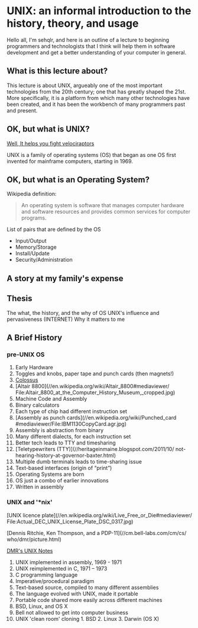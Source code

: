 # UNIX: an informal introduction to the history, theory, and usage

Hello all, I'm sehqlr, and here is an outline of a lecture to beginning
programmers and technologists that I think will help them in software
development and get a better understanding of your computer in general.

## What is this lecture about?

This lecture is about UNIX, argueably one of the most important technologies
from the 20th century; one that has greatly shaped the 21st. More specifically,
it is a platform from which many other technologies have been created,
and it has been the workbench of many programmers past and present.

## OK, but what is UNIX?

[Well, It helps you fight velociraptors](//www.tumblr.com/search/unix%20gif)

UNIX is a family of operating systems (OS) that began as one OS first invented
for mainframe computers, starting in 1969.

## OK, but what is an Operating System?
Wikipedia definition:
>An operating system is software that manages computer hardware and software
>resources and provides common services for computer programs.

List of pairs that are defined by the OS
* Input/Output
* Memory/Storage
* Install/Update
* Security/Administration

## A story at my family's expense

## Thesis
The what, the history, and the why of OS
UNIX's influence and pervasiveness (INTERNET)
Why it matters to me

## A Brief History

### pre-UNIX OS

1. Early Hardware
  1. Toggles and knobs, paper tape and punch cards (then magnets!)
  2. [Colossus](//www.colossus-computer.com/images/030109-01-1.jpg)
  3. [Altair 8800](//en.wikipedia.org/wiki/Altair_8800#mediaviewer/
     File:Altair_8800_at_the_Computer_History_Museum,_cropped.jpg)
2. Machine Code and Assembly
  1. Binary calculators
  2. Each type of chip had different instruction set
  3. [Assembly as punch cards](//en.wikipedia.org/wiki/Punched_card
     #mediaviewer/File:IBM1130CopyCard.agr.jpg)
  4. Assembly is abstraction from binary
  5. Many different dialects, for each instruction set
3. Better tech leads to TTY and timesharing
  1. [Teletypewriters (TTY)](//heritageinmaine.blogspot.com/2011/10/
     not-hearing-history-at-governor-baxter.html)
  2. Multiple dumb terminals leads to time-sharing issue
  3. Text-based interfaces (origin of “print”)
4. Operating Systems are born
  1. OS just a combo of earlier innovations
  2. Written in assembly

### UNIX and '\*nix'

[UNIX licence plate](//en.wikipedia.org/wiki/Live_Free_or_Die#mediaviewer/
File:Actual_DEC_UNIX_License_Plate_DSC_0317.jpg)

[Dennis Ritchie, Ken Thompson, and a PDP-11](//cm.bell-labs.com/cm/cs/
who/dmr/picture.html)

[DMR's UNIX Notes](//cm.bell-labs.com/cm/cs/who/dmr/notes.html)

1. UNIX implemented in assembly, 1969 - 1971
2. UNIX reimplemented in C, 1971 – 1973
3. C programming language
  1. Imperative/procedural paradigm
  2. Text-based source, compiled to many different assemblies
  3. The language evolved with UNIX, made it portable
  4. Portable code shared more easily across different machines
4. BSD, Linux, and OS X
  1. Bell not allowed to get into computer business
  2. UNIX 'clean room' cloning
    1. BSD
    2. Linux
    3. Darwin (OS X)

